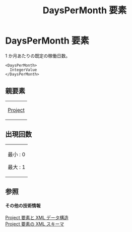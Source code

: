 ﻿---
title: DaysPerMonth 要素
TOCTitle: DaysPerMonth 要素
ms:assetid: 920763d0-bc81-4b5c-82c2-1954ae6332f2
ms:mtpsurl: https://msdn.microsoft.com/ja-jp/library/Bb968592(v=office.12)
ms:contentKeyID: 16742290
ms.date: 06/30/2008
mtps_version: v=office.12
ms.translationtype: HT
---

# DaysPerMonth 要素

1 か月あたりの既定の稼働日数。

    <DaysPerMonth>
      IntegerValue
    </DaysPerMonth>

## 親要素

<table>
<colgroup>
<col style="width: 100%" />
</colgroup>
<tbody>
<tr class="odd">
<td><p><a href="project-element.md">Project</a></p></td>
</tr>
</tbody>
</table>


## 出現回数


<table>
<colgroup>
<col style="width: 100%" />
</colgroup>
<tbody>
<tr class="odd">
<td><p>最小 : 0</p>
<p>最大 : 1</p></td>
</tr>
</tbody>
</table>


## 参照

#### その他の技術情報

[Project 要素と XML データ構造](project-elements-and-xml-structure.md)  
[Project 要素の XML スキーマ](xml-schema-for-the-project-element.md)


